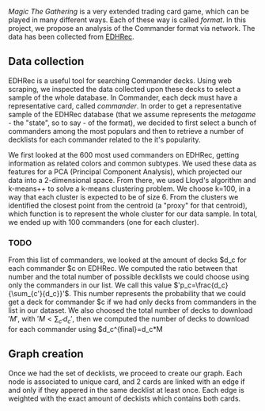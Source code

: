 _Magic The Gathering_ is a very extended trading card game, which can be played in many different ways. Each of these way is called _format_. In this project, we propose an analysis of the Commander format via network. The data has been collected from [EDHRec](https://www.EDHRec.com).

## Data collection
EDHRec is a useful tool for searching Commander decks. Using web scraping, we inspected the data collected upon these decks to select a sample of the whole database. In Commander, each deck must have a representative card, called _commander_. In order to get a representative sample of the EDHRec database (that we assume represents the _metagame_ - the "state", so to say -  of the format), we decided to first select a bunch of commanders among the most populars and then to retrieve a number of decklists for each commander related to the it's popularity.

We first looked at the 600 most used commanders on EDHRec, getting information as related colors and common subtypes. We used these data as features for a PCA (Principal Component Analysis), which projected our data into a 2-dimensional space. From there, we used Lloyd's algorithm and k-means++ to solve a k-means clustering problem. We choose k=100, in a way that each cluster is expected to be of size 6.
From the clusters we identified the closest point from the centroid (a "proxy" for that centroid), which function is to represent the whole cluster for our data sample. In total, we ended up with 100 commanders (one for each cluster).

### TODO
From this list of commanders, we looked at the amount of decks $d_c for each commander $c on EDHRec. We computed the ratio between that number and the total number of possible decklists we could choose using only the commanders in our list. We call this value $'p_c=\frac{d_c}{\sum_{c'}{d_c}}'$. This number represents the probability that we could get a deck for commander $c if we had only decks from commanders in the list in our dataset. We also choosed the total number of decks to download $'M'$, with $'M<\sum_{c'}{d_c}'$, then we computed the number of decks to download for each commander using $d_c^{final}=d_c*M

## Graph creation
Once we had the set of decklists, we proceed to create our graph. Each node is associated to unique card, and 2 cards are linked with an edge if and only if they appered in the same decklist at least once. Each edge is weighted with the exact amount of deckists which contains both cards.